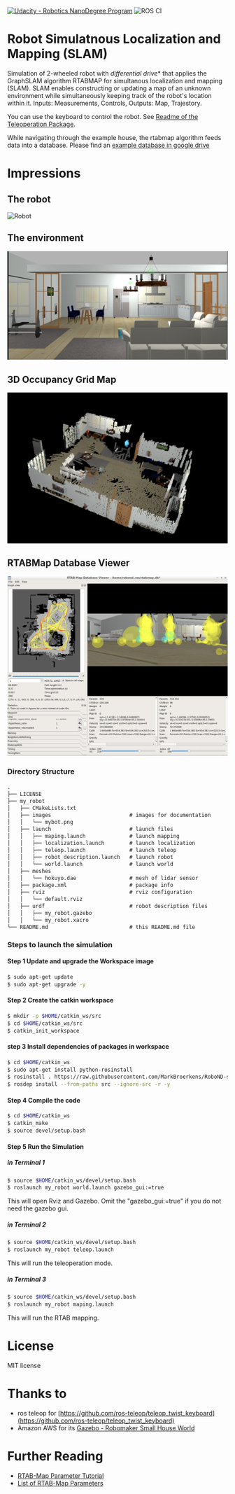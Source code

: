 [![Udacity - Robotics NanoDegree Program](https://s3-us-west-1.amazonaws.com/udacity-robotics/Extra+Images/RoboND_flag.png)](https://www.udacity.com/robotics) 
![ROS CI](https://github.com/MarkBroerkens/RoboND-slam/workflows/ROS%20CI/badge.svg)

# Robot Simulatnous Localization and Mapping (SLAM)
Simulation of 2-wheeled robot with *differential drive** that applies the GraphSLAM algorithm RTABMAP for simultanous localization and mapping (SLAM). 
SLAM enables constructing or updating a map of an unknown environment while simultaneously keeping track of the robot's location within it. Inputs: Measurements, Controls, Outputs: Map, Trajestory.

You can use the keyboard to control the robot. See [Readme of the Teleoperation Package](https://github.com/MarkBroerkens/RoboND-slam/blob/main/teleop_twist_keyboard/README.md).

While navigating through the example house, the rtabmap algorithm feeds data into a database.
Please find an [example database in google drive](https://drive.google.com/file/d/13yFbeKmmZcJY8Eg5G_mXbVAK3gq-PYAX/view?usp=sharing)


# Impressions
## The robot
![Robot](https://github.com/MarkBroerkens/RoboND-slam/blob/main/my_robot/images/mybot.png)

## The environment
![World](https://github.com/MarkBroerkens/RoboND-slam/blob/main/my_robot/images/gazebo_01.png)

## 3D Occupancy Grid Map
![3D Occupancy Grid](https://github.com/MarkBroerkens/RoboND-slam/blob/main/my_robot/images/OccupancyGrid.png)

## RTABMap Database Viewer
![RTABMap Database Viewer](https://github.com/MarkBroerkens/RoboND-slam/blob/main/my_robot/images/rtabmap-databaseviewer.png)


### Directory Structure
```
.
├── LICENSE
├── my_robot
│   ├── CMakeLists.txt
│   ├── images                         # images for documentation
│   │   └── mybot.png
│   ├── launch                         # launch files
│   │   ├── maping.launch              # launch mapping
│   │   ├── localization.launch        # launch localization
│   │   ├── teleop.launch              # launch teleop
│   │   ├── robot_description.launch   # launch robot
│   │   └── world.launch               # launch world
│   ├── meshes                         
│   │   └── hokuyo.dae                 # mesh of lidar sensor
│   ├── package.xml                    # package info
│   ├── rviz                           # rviz configuration
│   │   └── default.rviz
│   ├── urdf                           # robot description files
│   │   ├── my_robot.gazebo
│   │   └── my_robot.xacro
└── README.md                          # this README.md file

```


### Steps to launch the simulation

#### Step 1 Update and upgrade the Workspace image
```sh
$ sudo apt-get update
$ sudo apt-get upgrade -y
```

#### Step 2 Create the catkin workspace
```sh
$ mkdir -p $HOME/catkin_ws/src
$ cd $HOME/catkin_ws/src
$ catkin_init_workspace
```


#### step 3 Install dependencies of packages in workspace
```sh
$ cd $HOME/catkin_ws
$ sudo apt-get install python-rosinstall
$ rosinstall . https://raw.githubusercontent.com/MarkBroerkens/RoboND-slam/main/slam.rosinstall
$ rosdep install --from-paths src --ignore-src -r -y
```


#### Step 4 Compile the code
```sh
$ cd $HOME/catkin_ws
$ catkin_make
$ source devel/setup.bash
```


#### Step 5 Run the Simulation 
##### in Terminal 1
```sh
$ source $HOME/catkin_ws/devel/setup.bash
$ roslaunch my_robot world.launch gazebo_gui:=true

```
This will open Rviz and Gazebo. Omit the "gazebo_gui:=true" if you do not need the gazebo gui.

##### in Terminal 2
```sh
$ source $HOME/catkin_ws/devel/setup.bash
$ roslaunch my_robot teleop.launch

```
This will run the teleoperation mode.

##### in Terminal 3

```sh
$ source $HOME/catkin_ws/devel/setup.bash
$ roslaunch my_robot maping.launch
```
This will run the RTAB mapping.




# License
MIT license

# Thanks to
* ros teleop for [https://github.com/ros-teleop/teleop_twist_keyboard](https://github.com/ros-teleop/teleop_twist_keyboard)
* Amazon AWS for its [Gazebo - Robomaker Small House World](https://github.com/aws-robotics/aws-robomaker-small-house-world)

# Further Reading
* [RTAB-Map Parameter Tutorial](http://wiki.ros.org/rtabmap_ros/Tutorials/Advanced%20Parameter%20Tuning)
* [List of RTAB-Map Parameters](https://github.com/introlab/rtabmap/blob/master/corelib/include/rtabmap/core/Parameters.h)

